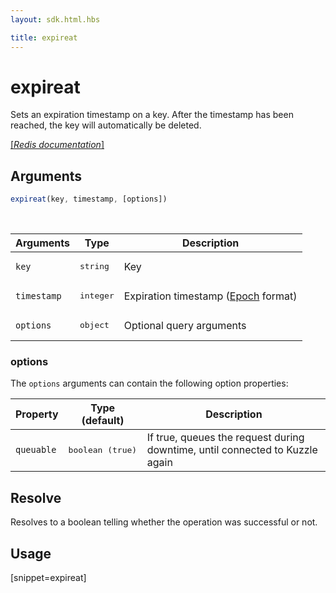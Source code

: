 ```yaml
---
layout: sdk.html.hbs

title: expireat
---
```


# expireat


Sets an expiration timestamp on a key. After the timestamp has been reached, the key will automatically be deleted.

[[_Redis documentation_]](https://redis.io/commands/expireat)

## Arguments

```js
expireat(key, timestamp, [options])
```

<br/>

| Arguments    | Type    | Description |
|--------------|---------|-------------|
| `key` | <pre>string</pre> | Key |
| `timestamp` | <pre>integer</pre> | Expiration timestamp ([Epoch](https://en.wikipedia.org/wiki/Unix_time) format) |
| ``options`` | <pre>object</pre> | Optional query arguments |

### options

The `options` arguments can contain the following option properties:

| Property   | Type (default)   | Description                       |
| ---------- | ------- | --------------------------------- |
| `queuable` | <pre>boolean (true)</pre> | If true, queues the request during downtime, until connected to Kuzzle again |

## Resolve

Resolves to a boolean telling whether the operation was successful or not.

## Usage

[snippet=expireat]
